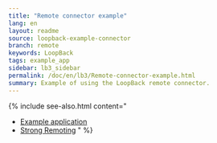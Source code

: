 ```yaml
---
title: "Remote connector example"
lang: en
layout: readme
source: loopback-example-connector
branch: remote
keywords: LoopBack
tags: example_app
sidebar: lb3_sidebar
permalink: /doc/en/lb3/Remote-connector-example.html
summary: Example of using the LoopBack remote connector.
---
```

{% include see-also.html content="
- [Example application](Remote-connector-example.html)
- [Strong Remoting](Strong-Remoting.html)
" %}
